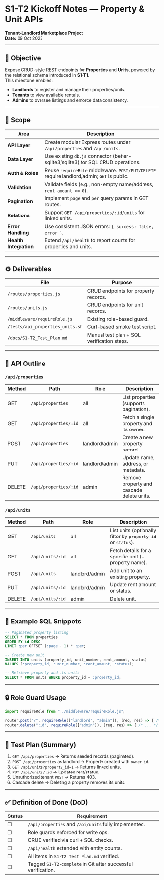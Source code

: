 # S1-T2 Kickoff Notes — Property & Unit APIs
**Tenant–Landlord Marketplace Project**  
**Date:** 09 Oct 2025

---

## 🎯 Objective
Expose CRUD-style REST endpoints for **Properties** and **Units**, powered by the relational schema introduced in **S1-T1**.  
This milestone enables:
- **Landlords** to register and manage their properties/units.
- **Tenants** to view available rentals.
- **Admins** to oversee listings and enforce data consistency.

---

## 🧱 Scope

| Area | Description |
|------|--------------|
| **API Layer** | Create modular Express routes under `/api/properties` and `/api/units`. |
| **Data Layer** | Use existing `db.js` connector (better-sqlite3/sqlite3) for SQL CRUD operations. |
| **Auth & Roles** | Reuse `requireRole` middleware. `POST/PUT/DELETE` require landlord/admin; `GET` is public. |
| **Validation** | Validate fields (e.g., non-empty name/address, `rent_amount >= 0`). |
| **Pagination** | Implement `page` and `per` query params in GET routes. |
| **Relations** | Support `GET /api/properties/:id/units` for linked units. |
| **Error Handling** | Use consistent JSON errors: `{ success: false, error }`. |
| **Health Integration** | Extend `/api/health` to report counts for properties and units. |

---

## ⚙️ Deliverables

| File | Purpose |
|------|----------|
| `/routes/properties.js` | CRUD endpoints for property records. |
| `/routes/units.js` | CRUD endpoints for unit records. |
| `/middleware/requireRole.js` | Existing role-based guard. |
| `/tests/api_properties_units.sh` | Curl-based smoke test script. |
| `/docs/S1-T2_Test_Plan.md` | Manual test plan + SQL verification steps. |

---

## 🧩 API Outline

### `/api/properties`
| Method | Path | Role | Description |
|---------|------|------|-------------|
| GET | `/api/properties` | all | List properties (supports pagination). |
| GET | `/api/properties/:id` | all | Fetch a single property and its owner. |
| POST | `/api/properties` | landlord/admin | Create a new property record. |
| PUT | `/api/properties/:id` | landlord/admin | Update name, address, or metadata. |
| DELETE | `/api/properties/:id` | admin | Remove property and cascade delete units. |

### `/api/units`
| Method | Path | Role | Description |
|---------|------|------|-------------|
| GET | `/api/units` | all | List units (optionally filter by `property_id` or `status`). |
| GET | `/api/units/:id` | all | Fetch details for a specific unit (+ property name). |
| POST | `/api/units` | landlord/admin | Add unit to an existing property. |
| PUT | `/api/units/:id` | landlord/admin | Update rent amount or status. |
| DELETE | `/api/units/:id` | admin | Delete unit. |

---

## 🧮 Example SQL Snippets

```sql
-- Paginated property listing
SELECT * FROM properties
ORDER BY id DESC
LIMIT :per OFFSET (:page - 1) * :per;

-- Create new unit
INSERT INTO units (property_id, unit_number, rent_amount, status)
VALUES (:property_id, :unit_number, :rent_amount, :status);

-- Retrieve property and its units
SELECT * FROM units WHERE property_id = :property_id;
```

---

## 🔒 Role Guard Usage

```js
import requireRole from "../middleware/requireRole.js";

router.post("/", requireRole(["landlord", "admin"]), (req, res) => { /* ... */ });
router.delete(":id", requireRole(["admin"]), (req, res) => { /* ... */ });
```

---

## 🧠 Test Plan (Summary)

1. `GET /api/properties` → Returns seeded records (paginated).
2. `POST /api/properties` as landlord → Property created with `owner_id`.
3. `GET /api/units?property_id=1` → Returns linked units.
4. `PUT /api/units/:id` → Updates rent/status.
5. Unauthorized tenant `POST` → Returns 403.
6. Cascade delete → Deleting a property removes its units.

---

## ✅ Definition of Done (DoD)

| Status | Requirement |
|---------|--------------|
| ☐ | `/api/properties` and `/api/units` fully implemented. |
| ☐ | Role guards enforced for write ops. |
| ☐ | CRUD verified via curl + SQL checks. |
| ☐ | `/api/health` extended with entity counts. |
| ☐ | All items in `S1-T2_Test_Plan.md` verified. |
| ☐ | Tagged `S1-T2-complete` in Git after successful verification. |

